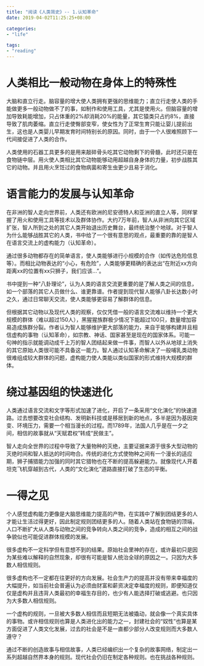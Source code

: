 ```yaml
---
title: "阅读《人类简史》-- 1.认知革命"
date: 2019-04-02T11:25:25+08:00

categories:
- "life"

tags:
- "reading"
---
```



# 人类相比一般动物在身体上的特殊性

大脑和直立行走。脑容量的增大使人类拥有更强的思维能力；直立行走使人类的手能做更多一般动物做不了的事，如制作和使用工具，尤其是使用火。但脑容量的增加导致耗能增加，只占体重的2%却消耗20%的能量，其它猿类只占约8%，直接导致了肌肉萎缩。直立行走使臀部变窄，使女性为了正常生育只能让婴儿提前出生，这也是人类婴儿早期发育时间特别长的原因。同时，由于一个人很难照顾下一代间接促进了人类的合作。

人类使用的石器工具更多的是用来敲碎骨头吃其它动物剩下的骨髓，此时还只是在食物链中层。用火使人类相比其它动物能够动用超越自身身体的力量，初步战胜其它的动物。并且用火烹饪过的食物病菌和寄生虫更少且易于消化。

# 语言能力的发展与认知革命

在非洲的智人走向世界前，人类还有欧洲的尼安德特人和亚洲的直立人等，同样掌握了用火和使用工具等技术以及群体协作。大约7万年前，智人从非洲向其它区域扩张，智人所到之处的其它人类开始退出历史舞台，最终统治整个地球。对于智人为什么能够战胜其它的人类，书中给了一个很有意思的观点，最重要的靠的是智人在语言交流上的虚构能力（认知革命）。

通过很多动物都存在的简单语言，使人类能够进行小规模的合作（如传达危险信息等）。而相比动物表达的“小心，有危险”，人类能够更精确的表达出“在附近xx方向距离xx的位置有xx只狮子，我们应该...”。

书中提到一种“八卦理论”，认为人类的语言交流更重要的是了解人类之间的信息，如一个部落的其它人员做什么、谁更靠谱。作者提到现代智人能够八卦长达数小时之久，通过日常聊天交流，使人类能够更容易了解群体的信息。

但根据其它动物以及现代人类的观察，仅仅凭借一般的语言交流难以维持一个更大规模的群体（难以超过150人），黑猩猩族群极少情况下能超过100只，数量增加容易造成族群分裂。作者认为智人能够维护更大部落的能力，来自于能够构建并且相信虚构的事物（认知革命），如宗教、神话、国家甚至是现在的国家体系。可能一句神的指示就能调动成千上万的智人团结起来做一件事，而智人以外从地球上消失的其它原始人类很可能不具备这一能力。智人通过认知革命解决了一般哺乳类动物很难组成较大群体的问题，虚构能力使人类能以类似国家的形式维持大规模的群体。


# 绕过基因组的快速进化

人类通过语言交流和文字等形式加速了进化，开启了一条采用“文化演化”的快速道路。过去想要改变社会结构、发明新科技或是移居到新的地点，多半是因为基因突变、环境压力，需要一个相当漫长的过程。而1789年，法国人几乎是在一夕之间，相信的故事就从“天赋君权”转成“民做主”。

智人走向全世界的过程中导致了大量物种的灭绝，主要证据来源于很多大型动物的灭绝时间和智人抵达的时间吻合。传统的进化方式使物种之间有一个漫长的适应期，狮子捕猎能力加强的同时其它猎物也在不断的提高躲避能力。就像现代人开着坦克飞机穿越到古代，人类的“文化演化”道路直接打破了生态的平衡。


# 一得之见

个人感觉虚构能力更像是大脑思维能力提高的产物，在实践中了解到团结更多的人才能让生活过得更好，因此制定规则团结更多的人。随着人类站在食物链的顶端，人口不断扩大从人类与动物之间的竞争转向人类之间的竞争，造成的相互之间的战争貌似也可能促进群体规模的发展。

很多虚构不一定科学但有意想不到的结果。原始社会里神的存在，或许最初只是因为某些难以解释的自然现象，却很有可能是智人统治全球的原因之一。只因为大多数人相信规则。

很多虚构也不一定都在往更好的方向发展。社会生产力的提高并没有带来幸福度的大幅提升，如当前社会普遍认为必须由财富和薪资决定幸福度的规则，即便知道仅仅是虚构并且违背人类最初的幸福生存目的，也少有人能选择打破或逃避。也只因为大多数人相信规则。

一个虚构的规则，一旦被大多数人相信而且短期无法被撬动，就会像一个真实具体的事物。或许相信规则也算是人类进化出的能力之一，封建社会的“奴性”也算是某方面促进了人类文化发展，过去的社会是不是一直都少部分人改变规则而大多数人遵守？

通过不断的创造故事与相信故事，人类已经编织出一个复杂的故事网络，制定出一系列超越自然界本身的规则。现代社会仍旧在制定各种规则。也在挑战各种规则。
